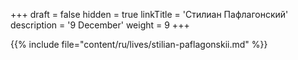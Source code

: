 +++
draft = false
hidden = true
linkTitle = 'Стилиан Пафлагонский'
description = '9 December'
weight = 9
+++

{{% include file="content/ru/lives/stilian-paflagonskii.md" %}}
